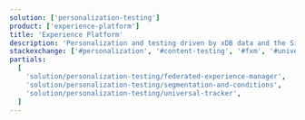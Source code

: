 ```yaml
---
solution: ['personalization-testing']
product: ['experience-platform']
title: 'Experience Platform'
description: 'Personalization and testing driven by xDB data and the Sitecore rules engine.'
stackexchange: ['#personalization', '#content-testing', '#fxm', '#universal-tracker', '#cortex']
partials:
  [
    'solution/personalization-testing/federated-experience-manager',
    'solution/personalization-testing/segmentation-and-conditions',
    'solution/personalization-testing/universal-tracker',
  ]
---
```


